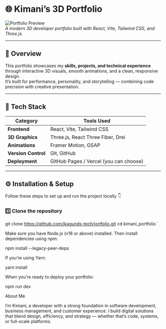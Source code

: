
# 🌐 Kimani’s 3D Portfolio

![Portfolio Preview](./public/preview.png)  
*A modern 3D developer portfolio built with React, Vite, Tailwind CSS, and Three.js.*

---

## 🚀 Overview

This portfolio showcases my **skills, projects, and technical experience** through interactive 3D visuals, smooth animations, and a clean, responsive design.  
It’s built for performance, personality, and storytelling — combining code precision with creative presentation.

---

## 🧠 Tech Stack

| Category | Tools Used |
|-----------|-------------|
| **Frontend** | React, Vite, Tailwind CSS |
| **3D Graphics** | Three.js, React Three Fiber, Drei |
| **Animations** | Framer Motion, GSAP |
| **Version Control** | Git, GitHub |
| **Deployment** | GitHub Pages / Vercel (you can choose) |

---

## ⚙️ Installation & Setup

Follow these steps to set up and run the project locally 👇

### 1️⃣ Clone the repository

git clone https://github.com/jkagunds-tech/jortfolio.git
cd kimani_portfolio `

Make sure you have Node.js (v18 or above) installed.
Then install dependencies using npm:

npm install --legacy-peer-deps


If you’re using Yarn:

yarn install

When you’re ready to deploy your portfolio:

npm run dev

About Me

I’m Kimani, a developer with a strong foundation in software development, business management, and customer experience.
I build digital solutions that blend design, efficiency, and strategy — whether that’s code, systems, or full-scale platforms.
